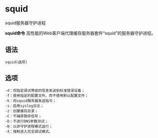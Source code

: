 squid
===

squid服务器守护进程


**squid命令** 高性能的Web客户端代理缓存服务器套件“squid”的服务器守护进程。

##  语法

```
squid(选项)
```

##  选项

```
-d：将指定调试等级的信息发送到标准错误设备；
-f：使用指定的配置文件。而不使用默认配置文件；
-k：向squid服务器发送指令；
-s：启用syslog日志；
-z：创建缓存目录；
-C：不捕获致命信号；
-D：不进行DNS参数测试；
-N：以非守护进程模式运行；
-X：强制进入完全调试模式。
```


